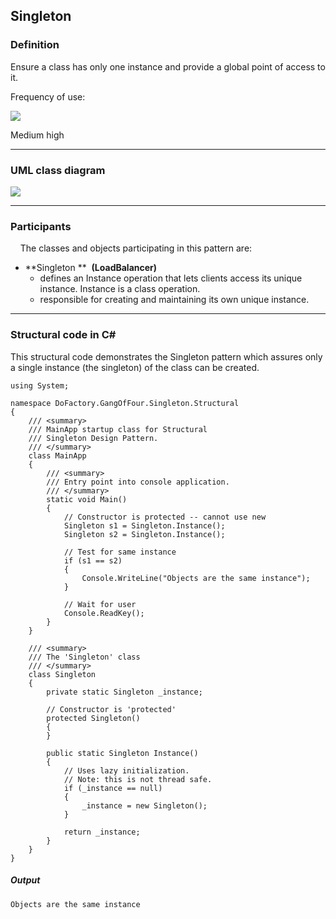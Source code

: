 Singleton
------

### Definition

Ensure a class has only one instance and provide a global point of access to it.

Frequency of use:

![](https://www.dofactory.com/images/patterns/use_medium_high.jpg)

Medium high

* * * * *

### UML class diagram

![](https://www.dofactory.com/images/diagrams/net/singleton.gif)

* * * * *

### Participants

    The classes and objects participating in this pattern are:

-   **Singleton **  **(LoadBalancer)**
    -   defines an Instance operation that lets clients access its unique instance. Instance is a class operation.
    -   responsible for creating and maintaining its own unique instance.

* * * * *

### Structural code in C#

This structural code demonstrates the Singleton pattern which assures only a single instance (the singleton) of the class can be created.

	using System;

	namespace DoFactory.GangOfFour.Singleton.Structural
	{
	    /// <summary>
	    /// MainApp startup class for Structural
	    /// Singleton Design Pattern.
	    /// </summary>
	    class MainApp
	    {
	        /// <summary>
	        /// Entry point into console application.
	        /// </summary>
	        static void Main()
	        {
	            // Constructor is protected -- cannot use new
	            Singleton s1 = Singleton.Instance();
	            Singleton s2 = Singleton.Instance();

	            // Test for same instance
	            if (s1 == s2)
	            {
	                Console.WriteLine("Objects are the same instance");
	            }

	            // Wait for user
	            Console.ReadKey();
	        }
	    }

	    /// <summary>
	    /// The 'Singleton' class
	    /// </summary>
	    class Singleton
	    {
	        private static Singleton _instance;

	        // Constructor is 'protected'
	        protected Singleton()
	        {
	        }

	        public static Singleton Instance()
	        {
	            // Uses lazy initialization.
	            // Note: this is not thread safe.
	            if (_instance == null)
	            {
	                _instance = new Singleton();
	            }

	            return _instance;
	        }
	    }
	}

##### Output

	Objects are the same instance